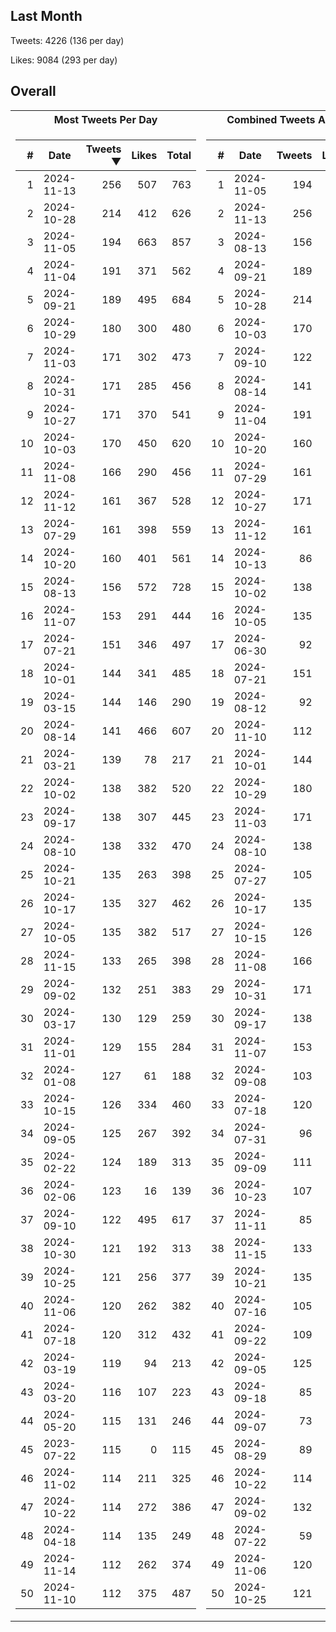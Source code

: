 ## Last Month
Tweets: 4226 (136 per day)

Likes: 9084 (293 per day)

## Overall
<table>
<tr><th>Most Tweets Per Day</th><th>Combined Tweets And Likes</th></tr><tr><td>


|#|Date|Tweets ▼|Likes|Total|
|--:|--|--:|--:|--:|
|1|2024-11-13|256|507|763|
|2|2024-10-28|214|412|626|
|3|2024-11-05|194|663|857|
|4|2024-11-04|191|371|562|
|5|2024-09-21|189|495|684|
|6|2024-10-29|180|300|480|
|7|2024-11-03|171|302|473|
|8|2024-10-31|171|285|456|
|9|2024-10-27|171|370|541|
|10|2024-10-03|170|450|620|
|11|2024-11-08|166|290|456|
|12|2024-11-12|161|367|528|
|13|2024-07-29|161|398|559|
|14|2024-10-20|160|401|561|
|15|2024-08-13|156|572|728|
|16|2024-11-07|153|291|444|
|17|2024-07-21|151|346|497|
|18|2024-10-01|144|341|485|
|19|2024-03-15|144|146|290|
|20|2024-08-14|141|466|607|
|21|2024-03-21|139|78|217|
|22|2024-10-02|138|382|520|
|23|2024-09-17|138|307|445|
|24|2024-08-10|138|332|470|
|25|2024-10-21|135|263|398|
|26|2024-10-17|135|327|462|
|27|2024-10-05|135|382|517|
|28|2024-11-15|133|265|398|
|29|2024-09-02|132|251|383|
|30|2024-03-17|130|129|259|
|31|2024-11-01|129|155|284|
|32|2024-01-08|127|61|188|
|33|2024-10-15|126|334|460|
|34|2024-09-05|125|267|392|
|35|2024-02-22|124|189|313|
|36|2024-02-06|123|16|139|
|37|2024-09-10|122|495|617|
|38|2024-10-30|121|192|313|
|39|2024-10-25|121|256|377|
|40|2024-11-06|120|262|382|
|41|2024-07-18|120|312|432|
|42|2024-03-19|119|94|213|
|43|2024-03-20|116|107|223|
|44|2024-05-20|115|131|246|
|45|2023-07-22|115|0|115|
|46|2024-11-02|114|211|325|
|47|2024-10-22|114|272|386|
|48|2024-04-18|114|135|249|
|49|2024-11-14|112|262|374|
|50|2024-11-10|112|375|487|

</td><td>


|#|Date|Tweets|Likes|Total ▼|
|--:|--|--:|--:|--:|
|1|2024-11-05|194|663|857|
|2|2024-11-13|256|507|763|
|3|2024-08-13|156|572|728|
|4|2024-09-21|189|495|684|
|5|2024-10-28|214|412|626|
|6|2024-10-03|170|450|620|
|7|2024-09-10|122|495|617|
|8|2024-08-14|141|466|607|
|9|2024-11-04|191|371|562|
|10|2024-10-20|160|401|561|
|11|2024-07-29|161|398|559|
|12|2024-10-27|171|370|541|
|13|2024-11-12|161|367|528|
|14|2024-10-13|86|438|524|
|15|2024-10-02|138|382|520|
|16|2024-10-05|135|382|517|
|17|2024-06-30|92|413|505|
|18|2024-07-21|151|346|497|
|19|2024-08-12|92|404|496|
|20|2024-11-10|112|375|487|
|21|2024-10-01|144|341|485|
|22|2024-10-29|180|300|480|
|23|2024-11-03|171|302|473|
|24|2024-08-10|138|332|470|
|25|2024-07-27|105|359|464|
|26|2024-10-17|135|327|462|
|27|2024-10-15|126|334|460|
|28|2024-11-08|166|290|456|
|29|2024-10-31|171|285|456|
|30|2024-09-17|138|307|445|
|31|2024-11-07|153|291|444|
|32|2024-09-08|103|341|444|
|33|2024-07-18|120|312|432|
|34|2024-07-31|96|325|421|
|35|2024-09-09|111|304|415|
|36|2024-10-23|107|297|404|
|37|2024-11-11|85|314|399|
|38|2024-11-15|133|265|398|
|39|2024-10-21|135|263|398|
|40|2024-07-16|105|292|397|
|41|2024-09-22|109|283|392|
|42|2024-09-05|125|267|392|
|43|2024-09-18|85|305|390|
|44|2024-09-07|73|316|389|
|45|2024-08-29|89|299|388|
|46|2024-10-22|114|272|386|
|47|2024-09-02|132|251|383|
|48|2024-07-22|59|324|383|
|49|2024-11-06|120|262|382|
|50|2024-10-25|121|256|377|

</td><tr>
</table>

